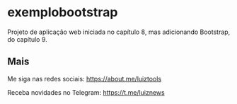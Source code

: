 # exemplobootstrap
Projeto de aplicação web iniciada no capítulo 8, mas adicionando Bootstrap, do capítulo 9.

## Mais

Me siga nas redes sociais: https://about.me/luiztools

Receba novidades no Telegram: https://t.me/luiznews